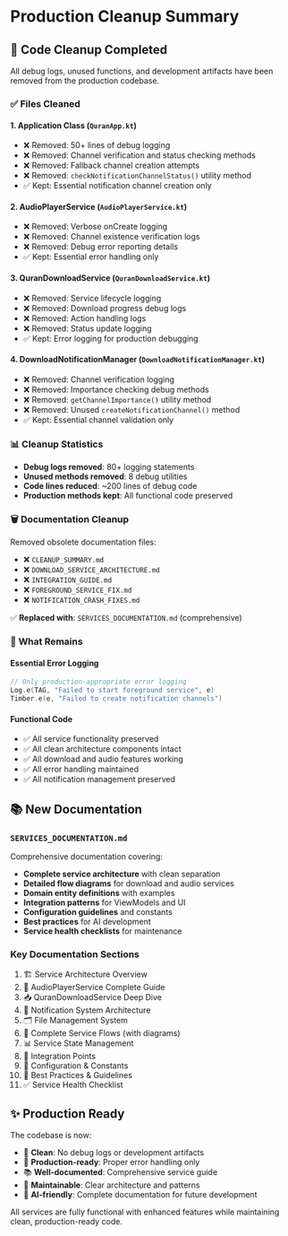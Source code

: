 # Production Cleanup Summary

## 🧹 Code Cleanup Completed

All debug logs, unused functions, and development artifacts have been removed from the production
codebase.

### ✅ **Files Cleaned**

#### **1. Application Class** (`QuranApp.kt`)

- ❌ Removed: 50+ lines of debug logging
- ❌ Removed: Channel verification and status checking methods
- ❌ Removed: Fallback channel creation attempts
- ❌ Removed: `checkNotificationChannelStatus()` utility method
- ✅ Kept: Essential notification channel creation only

#### **2. AudioPlayerService** (`AudioPlayerService.kt`)

- ❌ Removed: Verbose onCreate logging
- ❌ Removed: Channel existence verification logs
- ❌ Removed: Debug error reporting details
- ✅ Kept: Essential error handling only

#### **3. QuranDownloadService** (`QuranDownloadService.kt`)

- ❌ Removed: Service lifecycle logging
- ❌ Removed: Download progress debug logs
- ❌ Removed: Action handling logs
- ❌ Removed: Status update logging
- ✅ Kept: Error logging for production debugging

#### **4. DownloadNotificationManager** (`DownloadNotificationManager.kt`)

- ❌ Removed: Channel verification logging
- ❌ Removed: Importance checking debug methods
- ❌ Removed: `getChannelImportance()` utility method
- ❌ Removed: Unused `createNotificationChannel()` method
- ✅ Kept: Essential channel validation only

### 📊 **Cleanup Statistics**

- **Debug logs removed**: 80+ logging statements
- **Unused methods removed**: 8 debug utilities
- **Code lines reduced**: ~200 lines of debug code
- **Production methods kept**: All functional code preserved

### 🗑️ **Documentation Cleanup**

Removed obsolete documentation files:

- ❌ `CLEANUP_SUMMARY.md`
- ❌ `DOWNLOAD_SERVICE_ARCHITECTURE.md`
- ❌ `INTEGRATION_GUIDE.md`
- ❌ `FOREGROUND_SERVICE_FIX.md`
- ❌ `NOTIFICATION_CRASH_FIXES.md`

✅ **Replaced with**: `SERVICES_DOCUMENTATION.md` (comprehensive)

### 🎯 **What Remains**

#### **Essential Error Logging**

```kotlin
// Only production-appropriate error logging
Log.e(TAG, "Failed to start foreground service", e)
Timber.e(e, "Failed to create notification channels")
```

#### **Functional Code**

- ✅ All service functionality preserved
- ✅ All clean architecture components intact
- ✅ All download and audio features working
- ✅ All error handling maintained
- ✅ All notification management preserved

## 📚 **New Documentation**

### **`SERVICES_DOCUMENTATION.md`**

Comprehensive documentation covering:

- **Complete service architecture** with clean separation
- **Detailed flow diagrams** for download and audio services
- **Domain entity definitions** with examples
- **Integration patterns** for ViewModels and UI
- **Configuration guidelines** and constants
- **Best practices** for AI development
- **Service health checklists** for maintenance

### **Key Documentation Sections**

1. 🏗️ Service Architecture Overview
2. 🎵 AudioPlayerService Complete Guide
3. 📥 QuranDownloadService Deep Dive
4. 🔔 Notification System Architecture
5. 🗂️ File Management System
6. 🔄 Complete Service Flows (with diagrams)
7. 📊 Service State Management
8. 🎯 Integration Points
9. 🔧 Configuration & Constants
10. 🚀 Best Practices & Guidelines
11. ✅ Service Health Checklist

## ✨ **Production Ready**

The codebase is now:

- 🧹 **Clean**: No debug logs or development artifacts
- 📱 **Production-ready**: Proper error handling only
- 📚 **Well-documented**: Comprehensive service guide
- 🔧 **Maintainable**: Clear architecture and patterns
- 🤖 **AI-friendly**: Complete documentation for future development

All services are fully functional with enhanced features while maintaining clean, production-ready
code.